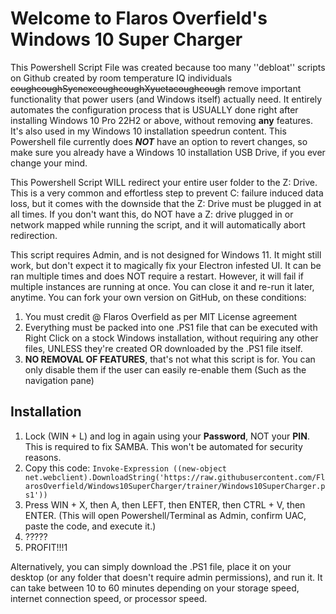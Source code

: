 # Welcome to Flaros Overfield's Windows 10 Super Charger

This Powershell Script File was created because too many ''debloat'' scripts on Github created by room temperature IQ individuals ~~coughcoughSycnexcoughcoughXyuetacoughcough~~ remove important functionality that power users (and Windows itself) actually need. It entirely automates the configuration process that is USUALLY done right after installing Windows 10 Pro 22H2 or above, without removing **any** features. It's also used in my Windows 10 installation speedrun content. This Powershell file currently does ***NOT*** have an option to revert changes, so make sure you already have a Windows 10 installation USB Drive, if you ever change your mind.

This Powershell Script WILL redirect your entire user folder to the Z: Drive. This is a very common and effortless step to prevent C: failure induced data loss, but it comes with the downside that the Z: Drive must be plugged in at all times. If you don't want this, do NOT have a Z: drive plugged in or network mapped while running the script, and it will automatically abort redirection.

This script requires Admin, and is not designed for Windows 11. It might still work, but don't expect it to magically fix your Electron infested UI. It can be ran multiple times and does NOT require a restart. However, it will fail if multiple instances are running at once. You can close it and re-run it later, anytime. You can fork your own version on GitHub, on these conditions:

1. You must credit @ Flaros Overfield as per MIT License agreement
2. Everything must be packed into one .PS1 file that can be executed with Right Click on a stock Windows installation, without requiring any other files, UNLESS they're created OR downloaded by the .PS1 file itself.
3. **NO REMOVAL OF FEATURES**, that's not what this script is for. You can only disable them if the user can easily re-enable them (Such as the navigation pane)

## Installation

1. Lock (WIN + L) and log in again using your **Password**, NOT your **PIN**. This is required to fix SAMBA. This won't be automated for security reasons.
2. Copy this code: `Invoke-Expression ((new-object net.webclient).DownloadString('https://raw.githubusercontent.com/FlarosOverfield/Windows10SuperCharger/trainer/Windows10SuperCharger.ps1'))` 
3. Press WIN + X, then A, then LEFT, then ENTER, then CTRL + V, then ENTER. (This will open Powershell/Terminal as Admin, confirm UAC, paste the code, and execute it.)
4. ?????
5. PROFIT!!!1

Alternatively, you can simply download the .PS1 file, place it on your desktop (or any folder that doesn't require admin permissions), and run it. It can take between 10 to 60 minutes depending on your storage speed, internet connection speed, or processor speed.
